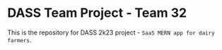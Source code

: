 # DASS Team Project - Team 32

This is the repository for DASS 2k23 project - `SaaS MERN app for dairy farmers`.